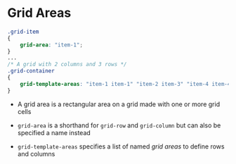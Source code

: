 # Grid Areas

```CSS
.grid-item
{
    grid-area: "item-1";
}
...
/* A grid with 2 columns and 3 rows */
.grid-container 
{
    grid-template-areas: "item-1 item-1" "item-2 item-3" "item-4 item-4"
}
```

- A grid area is a rectangular area on a grid made with one or more grid cells

- `grid-area` is a shorthand for `grid-row` and `grid-column` but can also be
specified a name instead

- `grid-template-areas` specifies a list of named *grid areas* to define rows
and columns
